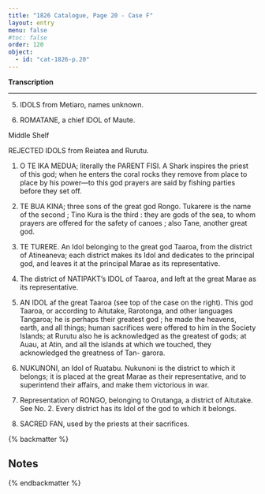 ```yaml
---
title: "1826 Catalogue, Page 20 - Case F"
layout: entry
menu: false
#toc: false
order: 120
object:
  - id: "cat-1826-p.20"
---
```


**Transcription**

---

5. IDOLS from Metiaro, names unknown.
   
6. ROMATANE, a chief IDOL of Maute.

Middle Shelf

REJECTED IDOLS from Reiatea and Rurutu.

1. O TE IKA MEDUA; literally the PARENT FISI.
A Shark inspires the priest of this god; when he enters
the coral rocks they remove from place to place by his
power—to this god prayers are said by fishing parties
before they set off.

2. TE BUA KINA; three sons of the great god Rongo.
Tukarere is the name of the second ; Tino Kura is the
third : they are gods of the sea, to whom prayers are
offered for the safety of canoes ; also Tane, another great
god.

3. TE TURERE. An Idol belonging to the great god
Taaroa, from the district of Atineaneva; each district
makes its Idol and dedicates to the principal god, and
leaves it at the principal Marae as its representative.

4. The district of NATIPAKT’s IDOL of Taaroa, and
left at the great Marae as its representative.

5. AN IDOL af the great Taaroa (see top of the case on
the right). This god Taaroa, or according to Aitutake,
Rarotonga, and other languages Tangaroa; he is perhaps
their greatest god ; he made the heavens, earth, and all
things; human sacrifices were offered to him in the Society
Islands; at Rurutu also he is acknowledged as the greatest
of gods; at Auau, at Atin, and all the islands at which
we touched, they acknowledged the greatness of Tan-
garora.

6. NUKUNONI, an Idol of Ruatabu. Nukunoni is the
district to which it belongs; it is placed at the great
Marae as their representative, and to superintend their
affairs, and make them victorious in war.

7. Representation of RONGO, belonging to Orutanga, a
district of Aitutake. See No. 2. Every district has its
Idol of the god to which it belongs.

8. SACRED FAN, used by the priests at their sacrifices.


{% backmatter %}

## Notes

{% endbackmatter %}
